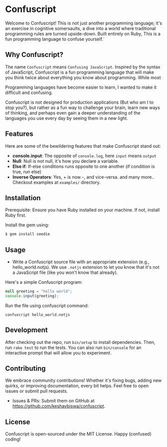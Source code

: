 # Confuscript
Welcome to Confuscript! This is not just another programming language; it's an exercise in cognitive somersaults, a dive into a world where traditional programming rules are turned upside-down. Built entirely on Ruby, This is a fun programming language to confuse yourself.`

## Why Confuscript?
 The name `Confuscript` means `Confusing JavaScript`. Inspired by the syntax of JavaScript, Confuscript is a fun programming language that will make you think twice about everything you know about programming. While most

 Programming languages have become easier to learn, I wanted to make it difficult and confusing.

 Confuscript is not designed for production applications (But who am I to stop you?), but rather as a fun way to challenge your brain, learn new ways of thinking, and perhaps even gain a deeper understanding of the languages you use every day by seeing them in a new light.

## Features

Here are some of the bewildering features that make Confuscript stand out:

- **console.input**: The opposite of `console.log`, here `input` means `output`
- **Null**: Null is not null, it's how you declare a variable.
- **Else if**: If-else conditions runs opposite to one another (if condition is true, run else)
- **Inverse Operators**: Yes, + is now -, and vice-versa.
and many more..
Checkout examples at `examples/` directory.
## Installation

Prerequisite: Ensure you have Ruby installed on your machine. If not, install Ruby first.

Install the gem using:

```bash
$ gem install seedie
```

## Usage

- Write a Confuscript source file with an appropriate extension (e.g., hello_world.notjs).
We use `.notjs` extension to let you know that it's not a JavaScript file (like you won't know that already).

Here's a simple Confuscript program:

```javascript
null greeting = "hello world";
console.input(greeting);
```

Run the file using confuscript command:

```shell
confuscript hello_world.notjs
```


## Development

After checking out the repo, run `bin/setup` to install dependencies. Then, run `rake test` to run the tests. You can also run `bin/console` for an interactive prompt that will allow you to experiment.

## Contributing

We embrace community contributions! Whether it's fixing bugs, adding new quirks, or improving documentation, every bit helps. Feel free to open issues or submit pull requests.

- Issues & PRs: Submit them on GitHub at https://github.com/keshavbiswa/confuscript.

## License

Confuscript is open-sourced under the MIT License. Happy (confused) coding!
